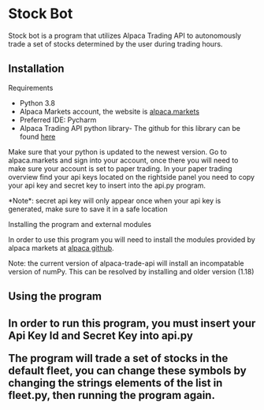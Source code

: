 <h1>Stock Bot</h1>

<p>Stock bot is a program that utilizes Alpaca Trading API to autonomously trade a set of stocks determined by the user during trading hours.</p>

<h2>Installation</h2>

<p>Requirements</p>

<ul>
  <li>Python 3.8</li>
  <li>Alpaca Markets account, the website is <a href=alpaca.markets>alpaca.markets</a></li>
  <li>Preferred IDE: Pycharm</li>
  <li>Alpaca Trading API python library- The github for this library can be found <a href=https://github.com/alpacahq/alpaca-trade-api-python>here</a></li>
</ul>



<p>Make sure that your python is updated to the newest version. Go to alpaca.markets and sign into your account, once there you will need to make sure your account
is set to paper trading. In your paper trading overview find your api keys located on the rightside panel you need to copy your api key and secret key to insert into the api.py program.</p>

<p>*Note*: secret api key will only appear once when your api key is generated, make sure to save it in a safe location</p>

<p>Installing the program and external modules</p>

<p>In order to use this program you will need to install the modules provided by alpaca markets at <a href=https://github.com/alpacahq/alpaca-trade-api-python>alpaca github</a>.</p>

<p>Note: the current version of alpaca-trade-api will install an incompatable version of numPy. This can be resolved by installing and older version (1.18)</p>

<h2>Using the program<h2>

<p>In order to run this program, you must insert your Api Key Id and Secret Key into api.py</p>

<p>The program will trade a set of stocks in the default fleet, you can change these symbols by changing the strings elements of the list in fleet.py, then running the program again.</p>
